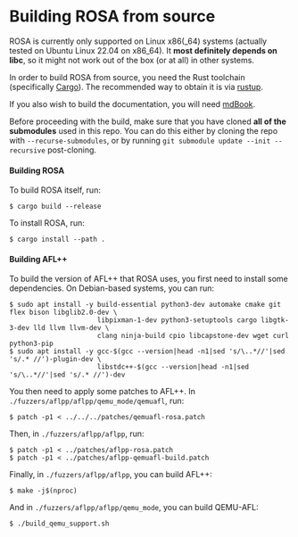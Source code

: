 # Building ROSA from source

<div class="warning">
    ROSA is currently only supported on Linux x86(_64) systems (actually tested on Ubuntu Linux
    22.04 on x86_64). It <strong>most definitely depends on libc</strong>, so it might not work out
    of the box (or at all) in other systems.
</div>

In order to build ROSA from source, you need the Rust toolchain (specifically
[Cargo](https://crates.io/crates/cargo)). The recommended way to obtain it is via
[rustup](https://rustup.rs/).

If you also wish to build the documentation, you will need
[mdBook](https://github.com/rust-lang/mdBook).

Before proceeding with the build, make sure that you have cloned **all of the submodules** used in
this repo. You can do this either by cloning the repo with `--recurse-submodules`, or by running
`git submodule update --init --recursive` post-cloning.

#### Building ROSA

To build ROSA itself, run:

```console
$ cargo build --release
```

To install ROSA, run:

```console
$ cargo install --path .
```

#### Building AFL++

To build the version of AFL++ that ROSA uses, you first need to install some dependencies. On
Debian-based systems, you can run:

```console
$ sudo apt install -y build-essential python3-dev automake cmake git flex bison libglib2.0-dev \
                      libpixman-1-dev python3-setuptools cargo libgtk-3-dev lld llvm llvm-dev \
                      clang ninja-build cpio libcapstone-dev wget curl python3-pip
$ sudo apt install -y gcc-$(gcc --version|head -n1|sed 's/\..*//'|sed 's/.* //')-plugin-dev \
                      libstdc++-$(gcc --version|head -n1|sed 's/\..*//'|sed 's/.* //')-dev
```

You then need to apply some patches to AFL++. In `./fuzzers/aflpp/aflpp/qemu_mode/qemuafl`, run:

```console
$ patch -p1 < ../../../patches/qemuafl-rosa.patch
```

Then, in `./fuzzers/aflpp/aflpp`, run:

```console
$ patch -p1 < ../patches/aflpp-rosa.patch
$ patch -p1 < ../patches/aflpp-qemuafl-build.patch
```

Finally, in `./fuzzers/aflpp/aflpp`, you can build AFL++:

```console
$ make -j$(nproc)
```

And in `./fuzzers/aflpp/aflpp/qemu_mode`, you can build QEMU-AFL:

```console
$ ./build_qemu_support.sh
```
